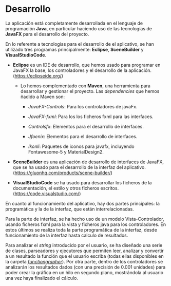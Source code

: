 # Desarrollo

La aplicación está completamente desarrollada en el lenguaje de programación **Java**, en particular haciendo uso de las tecnologías de **JavaFX** para el desarrollo del proyecto.

En lo referente a tecnologías para el desarrollo de el aplicativo, se han utilizado tres programas principalmente: **Eclipse**, **SceneBuilder** y **VisualStudioCode**.

- **Eclipse** es un IDE de desarrollo, que hemos usado para programar en JavaFX la base, los controladores y el desarrollo de la aplicación. (https://eclipseide.org/)
  
  - Lo hemos complementado con **Maven**, una herramienta para desarrollar y gestionar el proyecto. Las *dependencies* que hemos ñadido a Maven son:
    
    - *JavaFX-Controls*: Para los controladores de javaFx.
    
    - *JavaFX-fxml*: Para los los ficheros fxml para las interfaces.
    
    - *Controlsfx*: Elementos para el desarrollo de interfaces.
    
    - *Jfoenix*: Elementos para el desarrollo de interfaces.
    
    - *Ikonli*: Paquetes de iconos para javafx, incluyendo Fontawesome-5 y MaterialDesign2.

- **SceneBuilder** es una aplicación de desarrollo de interfaces de JavaFX, que se ha usado para el desarrollo de la interfaz del aplicativo. (https://gluonhq.com/products/scene-builder/)

- **VisualStudioCode** se ha usado para desarrollar los ficheros de la documentación, el estilo y otros ficheros escritos. (https://code.visualstudio.com/)
  
  

En cuanto al funcionamiento del aplicativo, hay dos partes principales: la programática y la de la interfaz, que están interrelacionadas.

Para la parte de interfaz, se ha hecho uso de un modelo Vista-Controlador, usando ficheros fxml para la vista y ficheros java para los controladores. En estos últimos se realiza toda la parte programática de la interfaz, desde funcionamiento de la interfaz hasta calculo de resultados.

Para analizar el _string_ introducido por el usuario, se ha diseñado una serie de clases, parseadores y ejecutores que permiten leer, analizar y convertir a un resultado la función que el usuario escriba (todas ellas disponibles en la carpeta [*functiongrapher*](https://github.com/eguerod/integracion-dam/tree/main/GraphMath/src/main/java/graphMath/functiongrapher/grapher)). Por otra parte, dentro de los controladores se analizarán los resultados dados (con una precisión de 0.001 unidades) para poder crear la gráfica en un hilo en segundo plano, mostrándola al usuario una vez haya finalizado el cálculo.

